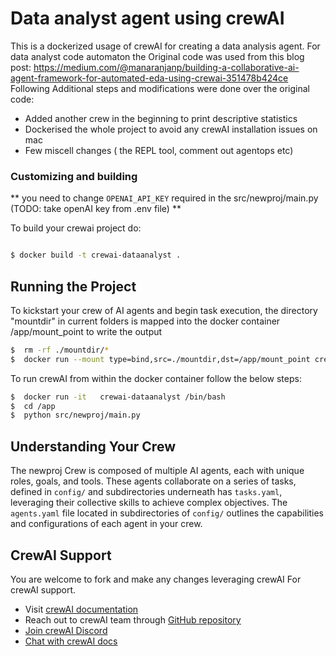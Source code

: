 # Data analyst agent using crewAI

This is a dockerized usage of crewAI for creating a data analysis agent. 
For data analyst code automaton the Original code was used from this blog post: https://medium.com/@manaranjanp/building-a-collaborative-ai-agent-framework-for-automated-eda-using-crewai-351478b424ce
Following Additional steps and modifications were done over the original code:
- Added another crew  in the beginning to print descriptive statistics
- Dockerised the whole project to avoid any crewAI installation issues on mac
- Few miscell changes ( the REPL tool, comment out agentops etc)

### Customizing and building

** you need to change  `OPENAI_API_KEY` required in the src/newproj/main.py (TODO: take openAI key from .env file) **

To build your crewai project do:

```bash

$ docker build -t crewai-dataanalyst .
```

## Running the Project

To kickstart your crew of AI agents and begin task execution, the directory "mountdir" in  current folders  is mapped into the docker container /app/mount_point to write the output



```bash
$  rm -rf ./mountdir/*
$  docker run --mount type=bind,src=./mountdir,dst=/app/mount_point crewai-dataanalyst
```

To run crewAI from within the docker container follow the below steps:
```bash
$  docker run -it   crewai-dataanalyst /bin/bash 
$  cd /app
$  python src/newproj/main.py
```

## Understanding Your Crew

The newproj Crew is composed of multiple AI agents, each with unique roles, goals, and tools. These agents collaborate on a series of tasks, defined in `config/` and subdirectories underneath has `tasks.yaml`, leveraging their collective skills to achieve complex objectives. The `agents.yaml` file located in subdirectories of `config/`   outlines the capabilities and configurations of each agent in your crew.

## CrewAI Support
You are welcome to fork and  make any changes leveraging crewAI
For  crewAI support.
- Visit  [crewAI documentation](https://docs.crewai.com)
- Reach out to crewAI team through  [GitHub repository](https://github.com/joaomdmoura/crewai)
- [Join crewAI Discord](https://discord.com/invite/X4JWnZnxPb)
- [Chat with crewAI docs](https://chatg.pt/DWjSBZn)

